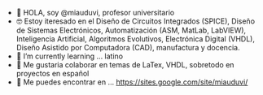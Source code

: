 - 👋 HOLA, soy @miauduvi, profesor universitario
- 🤓 Estoy iteresado en el Diseño de Circuitos Integrados (SPICE), Diseño de Sistemas Electrónicos, Automatización (ASM, MatLab, LabVIEW), Inteligencia Artificial, Algoritmos Evolutivos, Electrónica Digital (VHDL), Diseño Asistido por Computadora (CAD), manufactura y docencia.
- 🌱 I’m currently learning ... latino
- 🐝 Me gustaria colaborar en temas de LaTex, VHDL, sobretodo en proyectos en español
- 📧 Me puedes encontrar en ... https://sites.google.com/site/miauduvi/

<!---
miauduvi/miauduvi is a ✨ special ✨ repository because its `README.md` (this file) appears on your GitHub profile.
You can click the Preview link to take a look at your changes.
--->
